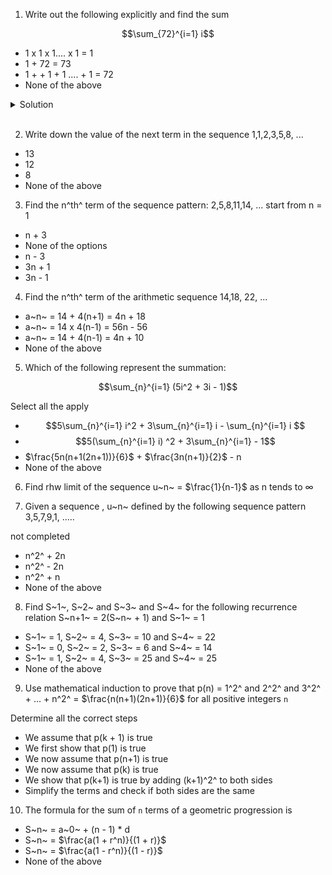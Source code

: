1. Write out the following explicitly and find the sum

$$\sum_{72}^{i=1} i$$

- 1 x 1 x 1.... x 1 = 1
- 1 + 72 = 73
- 1 + + 1 + 1 .... + 1 = 72
- None of the above

<details>
  <summary>Solution</summary>

The above summation represents the sum of all integers from 1 to 72.
Using the formula for the sum of the first n natural numbers

S~n~ = $\frac{n(n + 1)}{2}$, whre n = 72

Step 1:

Substitute n = 72 in to the formula

S~72~ = $\frac{72(72+ 1)}{2}$

Step 2:

Calculate: S~72~ = 2628

</details>

<br>

2. Write down the value of the next term in the sequence 1,1,2,3,5,8, ...

- 13
- 12
- 8
- None of the above

3. Find the n^th^ term of the sequence pattern: 2,5,8,11,14, ... start from n = 1

- n + 3
- None of the options
- n - 3
- 3n + 1
- 3n - 1

4. Find the n^th^ term of the arithmetic sequence 14,18, 22, ...

- a~n~ = 14 + 4(n+1) = 4n + 18
- a~n~ = 14 x 4(n-1) = 56n - 56
- a~n~ = 14 + 4(n-1) = 4n + 10
- None of the above

5. Which of the following represent the summation:

$$\sum_{n}^{i=1} (5i^2 + 3i - 1)$$

Select all the apply

- $$5\sum_{n}^{i=1} i^2 + 3\sum_{n}^{i=1} i - \sum_{n}^{i=1} i $$
- $$5(\sum_{n}^{i=1} i) ^2  + 3\sum_{n}^{i=1} - 1$$
- $\frac{5n(n+1(2n+1))}{6}$ + $\frac{3n(n+1)}{2}$ - n
- None of the above

6. Find rhw limit of the sequence u~n~ = $\frac{1}{n-1}$ as n tends to ∞

7. Given a sequence , u~n~ defined by the following sequence pattern 3,5,7,9,1, .....

not completed

- n^2^ + 2n
- n^2^ - 2n
- n^2^ + n
- None of the above

8. Find S~1~, S~2~ and S~3~ and S~4~ for the following recurrence relation
   S~n+1~ = 2(S~n~ + 1) and S~1~ = 1

- S~1~ = 1, S~2~ = 4, S~3~ = 10 and S~4~ = 22
- S~1~ = 0, S~2~ = 2, S~3~ = 6 and S~4~ = 14
- S~1~ = 1, S~2~ = 4, S~3~ = 25 and S~4~ = 25
- None of the above

9. Use mathematical induction to prove that
   p(n) = 1^2^ and 2^2^ and 3^2^ + ... + n^2^ = $\frac{n(n+1)(2n+1)}{6}$ for all positive integers `n`

Determine all the correct steps

- We assume that p(k + 1) is true
- We first show that p(1) is true
- We now assume that p(n+1) is true
- We now assume that p(k) is true
- We show that p(k+1) is true by adding (k+1)^2^ to both sides
- Simplify the terms and check if both sides are the same

10. The formula for the sum of `n` terms of a geometric progression is

- S~n~ = a~0~ + (n - 1) \* d
- S~n~ = $\frac{a(1 + r^n)}{(1 + r)}$
- S~n~ = $\frac{a(1 - r^n)}{(1 - r)}$
- None of the above
